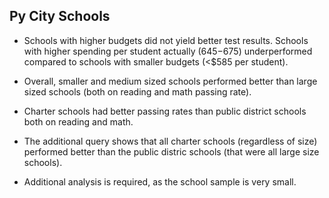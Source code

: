 ## Py City Schools ##

  * Schools with higher budgets did not yield better test results. Schools with higher spending per student actually ($645-$675) underperformed compared to schools with smaller budgets (<$585 per student).

  * Overall, smaller and medium sized schools performed better than large sized schools (both on reading and math passing rate).
  
  * Charter schools had better passing rates than public district schools both on reading and math.

  * The additional query shows that all charter schools (regardless of size) performed better than the public distric schools (that were all large size schools).

  * Additional analysis is required, as the school sample is very small.
